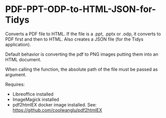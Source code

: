 # PDF-PPT-ODP-to-HTML-JSON-for-Tidys

Converts a PDF file to HTML. If the file is a .ppt, .pptx or .odp, it converts to PDF first and then to HTML.
Also creates a JSON file (for the Tidys application).

Default behavior is converting the pdf to PNG images putting them into an HTML document.

When calling the function, the absolute path of the file must be passed as argument.

Requires:
  *  Libreoffice installed
  *  ImageMagick installed
  *  pdf2htmlEX docker image installed. See: https://github.com/coolwanglu/pdf2htmlEX
